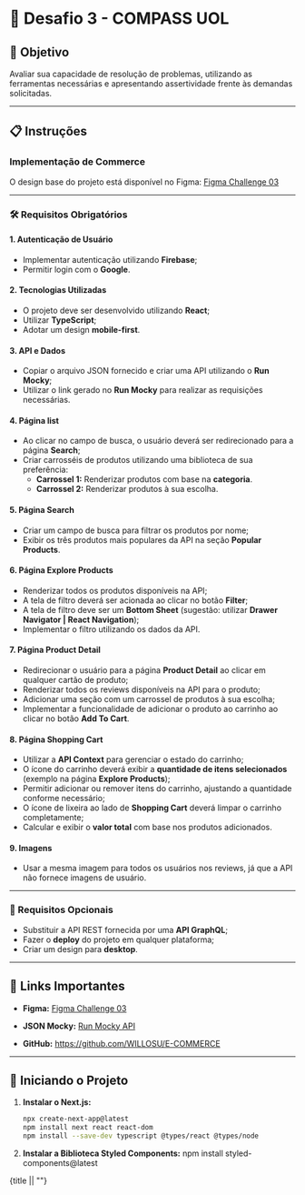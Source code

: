 # 🚀 Desafio 3 - COMPASS UOL

## 🧠 Objetivo

Avaliar sua capacidade de resolução de problemas, utilizando as ferramentas necessárias e apresentando assertividade frente às demandas solicitadas.

---

## 📋 Instruções

### Implementação de Commerce

O design base do projeto está disponível no Figma:
[Figma Challenge 03](https://www.figma.com/design/V0UGvd2pWq6LNFJ2omOaUP/Challenge-03?node-id=4-1&p=f)

---

### 🛠️ Requisitos Obrigatórios

#### **1. Autenticação de Usuário**
- Implementar autenticação utilizando **Firebase**;
- Permitir login com o **Google**.

#### **2. Tecnologias Utilizadas**
- O projeto deve ser desenvolvido utilizando **React**;
- Utilizar **TypeScript**;
- Adotar um design **mobile-first**.

#### **3. API e Dados**
- Copiar o arquivo JSON fornecido e criar uma API utilizando o **Run Mocky**;
- Utilizar o link gerado no **Run Mocky** para realizar as requisições necessárias.

#### **4. Página list**
- Ao clicar no campo de busca, o usuário deverá ser redirecionado para a página **Search**;
- Criar carrosséis de produtos utilizando uma biblioteca de sua preferência:
  - **Carrossel 1:** Renderizar produtos com base na **categoria**.
  - **Carrossel 2:** Renderizar produtos à sua escolha.

#### **5. Página Search**
- Criar um campo de busca para filtrar os produtos por nome;
- Exibir os três produtos mais populares da API na seção **Popular Products**.

#### **6. Página Explore Products**
- Renderizar todos os produtos disponíveis na API;
- A tela de filtro deverá ser acionada ao clicar no botão **Filter**;
- A tela de filtro deve ser um **Bottom Sheet** (sugestão: utilizar **Drawer Navigator | React Navigation**);
- Implementar o filtro utilizando os dados da API.

#### **7. Página Product Detail**
- Redirecionar o usuário para a página **Product Detail** ao clicar em qualquer cartão de produto;
- Renderizar todos os reviews disponíveis na API para o produto;
- Adicionar uma seção com um carrossel de produtos à sua escolha;
- Implementar a funcionalidade de adicionar o produto ao carrinho ao clicar no botão **Add To Cart**.

#### **8. Página Shopping Cart**
- Utilizar a **API Context** para gerenciar o estado do carrinho;
- O ícone do carrinho deverá exibir a **quantidade de itens selecionados** (exemplo na página **Explore Products**);
- Permitir adicionar ou remover itens do carrinho, ajustando a quantidade conforme necessário;
- O ícone de lixeira ao lado de **Shopping Cart** deverá limpar o carrinho completamente;
- Calcular e exibir o **valor total** com base nos produtos adicionados.

#### **9. Imagens**
- Usar a mesma imagem para todos os usuários nos reviews, já que a API não fornece imagens de usuário.

---

### 🔗 Requisitos Opcionais
- Substituir a API REST fornecida por uma **API GraphQL**;
- Fazer o **deploy** do projeto em qualquer plataforma;
- Criar um design para **desktop**.

---

## 🔗 Links Importantes
- **Figma:** [Figma Challenge 03](https://www.figma.com/design/V0UGvd2pWq6LNFJ2omOaUP/Challenge-03?node-id=4-1&p=f)

- **JSON Mocky:** [Run Mocky API](https://run.mocky.io/v3/71448aa4-d73a-4213-a87e-fbd7d1758109)

- **GitHub:** https://github.com/WILLOSU/E-COMMERCE

---

## 🚀 Iniciando o Projeto

1. **Instalar o Next.js:**
   ```bash
   npx create-next-app@latest
   npm install next react react-dom
   npm install --save-dev typescript @types/react @types/node

2. **Instalar a Biblioteca Styled Components:** 
npm install styled-components@latest
   
<Logo className={dmMono.className} href="/">{title || ""}</Logo>